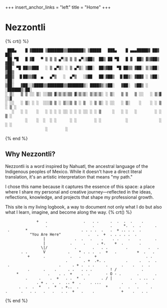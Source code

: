 +++
insert_anchor_links = "left"
title = "Home"
+++

# Nezzontli
{% crt() %}
```
 ███▄    █ ▓█████ ▒███████▒▒███████▒ ▒█████   ███▄    █ ▄▄▄█████▓ ██▓     ██▓
 ██ ▀█   █ ▓█   ▀ ▒ ▒ ▒ ▄▀░▒ ▒ ▒ ▄▀░▒██▒  ██▒ ██ ▀█   █ ▓  ██▒ ▓▒▓██▒    ▓██▒
▓██  ▀█ ██▒▒███   ░ ▒ ▄▀▒░ ░ ▒ ▄▀▒░ ▒██░  ██▒▓██  ▀█ ██▒▒ ▓██░ ▒░▒██░    ▒██▒
▓██▒  ▐▌██▒▒▓█  ▄   ▄▀▒   ░  ▄▀▒   ░▒██   ██░▓██▒  ▐▌██▒░ ▓██▓ ░ ▒██░    ░██░
▒██░   ▓██░░▒████▒▒███████▒▒███████▒░ ████▓▒░▒██░   ▓██░  ▒██▒ ░ ░██████▒░██░
░ ▒░   ▒ ▒ ░░ ▒░ ░░▒▒ ▓░▒░▒░▒▒ ▓░▒░▒░ ▒░▒░▒░ ░ ▒░   ▒ ▒   ▒ ░░   ░ ▒░▓  ░░▓  
░ ░░   ░ ▒░ ░ ░  ░░░▒ ▒ ░ ▒░░▒ ▒ ░ ▒  ░ ▒ ▒░ ░ ░░   ░ ▒░    ░    ░ ░ ▒  ░ ▒ ░
   ░   ░ ░    ░   ░ ░ ░ ░ ░░ ░ ░ ░ ░░ ░ ░ ▒     ░   ░ ░   ░        ░ ░    ▒ ░
         ░    ░  ░  ░ ░      ░ ░        ░ ░           ░              ░  ░ ░  
                  ░        ░                                                 
```
{% end %}

## Why Nezzontli?

Nezzontli is a word inspired by Nahuatl, the ancestral language of the Indigenous peoples of Mexico. While it doesn't have a direct literal translation, it's an artistic interpretation that means "my path."

I chose this name because it captures the essence of this space: a place where I share my personal and creative journey—reflected in the ideas, reflections, knowledge, and projects that shape my professional growth.

This site is my living logbook, a way to document not only what I do but also what I learn, imagine, and become along the way.
{% crt() %}
```
              +   .                .   . .     .  .  .  .    .  
                  .                    .       .     *.  .  .      .
 .       *                        . . . .  .   .  + .. . .  .
           "You Are Here"            .   .  +  . . . . .  .
                 |             .  .   .    .    . .    .    .      .
                 |           .     .     . +.    +  .       .
                \|/            .       .   . .        .         .   .
       . .       V          .    * . . .  .  +   .         +  .   .
          +      .           .   .      +                      . .
                           .       . +  .+. .         .     .   .  .
 .                      .     . + .  . .     .      .    .   .  .
          .      .    .     . .   . . .        ! /           .
     *             .    . .  +    .  .       - O - .       .       .
         .     .    .  +   . .  *  .       . / |        .   . ..  .
              . + .  .  .  .. +  .    . ...         .     .    .
      .  .  .  *   .  *  . +..  .            *     .   .   .     .
.      .   . .   .   .   . .  +   .    .            +    .   . .
```
{% end %}
